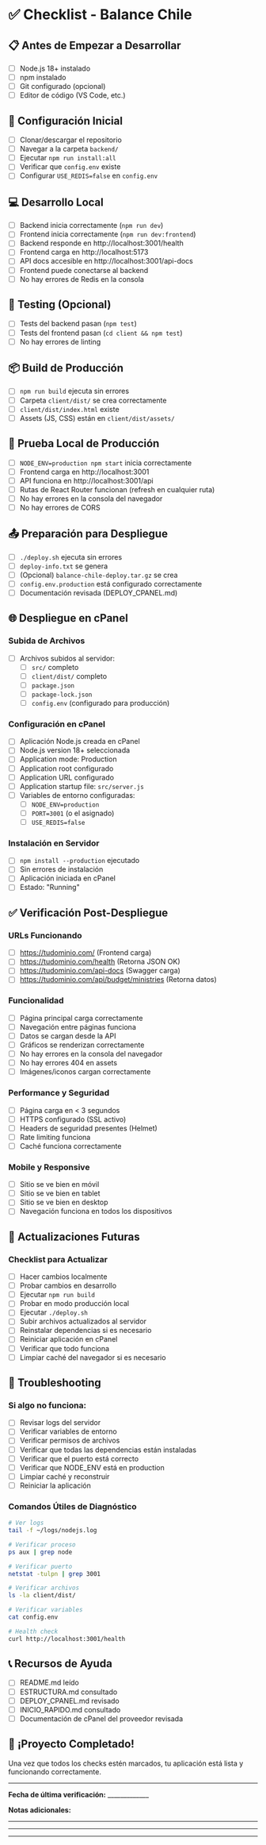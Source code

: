 # ✅ Checklist - Balance Chile

## 📋 Antes de Empezar a Desarrollar

- [ ] Node.js 18+ instalado
- [ ] npm instalado
- [ ] Git configurado (opcional)
- [ ] Editor de código (VS Code, etc.)

## 🔧 Configuración Inicial

- [ ] Clonar/descargar el repositorio
- [ ] Navegar a la carpeta `backend/`
- [ ] Ejecutar `npm run install:all`
- [ ] Verificar que `config.env` existe
- [ ] Configurar `USE_REDIS=false` en `config.env`

## 💻 Desarrollo Local

- [ ] Backend inicia correctamente (`npm run dev`)
- [ ] Frontend inicia correctamente (`npm run dev:frontend`)
- [ ] Backend responde en http://localhost:3001/health
- [ ] Frontend carga en http://localhost:5173
- [ ] API docs accesible en http://localhost:3001/api-docs
- [ ] Frontend puede conectarse al backend
- [ ] No hay errores de Redis en la consola

## 🧪 Testing (Opcional)

- [ ] Tests del backend pasan (`npm test`)
- [ ] Tests del frontend pasan (`cd client && npm test`)
- [ ] No hay errores de linting

## 📦 Build de Producción

- [ ] `npm run build` ejecuta sin errores
- [ ] Carpeta `client/dist/` se crea correctamente
- [ ] `client/dist/index.html` existe
- [ ] Assets (JS, CSS) están en `client/dist/assets/`

## 🚀 Prueba Local de Producción

- [ ] `NODE_ENV=production npm start` inicia correctamente
- [ ] Frontend carga en http://localhost:3001
- [ ] API funciona en http://localhost:3001/api
- [ ] Rutas de React Router funcionan (refresh en cualquier ruta)
- [ ] No hay errores en la consola del navegador
- [ ] No hay errores de CORS

## 📤 Preparación para Despliegue

- [ ] `./deploy.sh` ejecuta sin errores
- [ ] `deploy-info.txt` se genera
- [ ] (Opcional) `balance-chile-deploy.tar.gz` se crea
- [ ] `config.env.production` está configurado correctamente
- [ ] Documentación revisada (DEPLOY_CPANEL.md)

## 🌐 Despliegue en cPanel

### Subida de Archivos

- [ ] Archivos subidos al servidor:
  - [ ] `src/` completo
  - [ ] `client/dist/` completo
  - [ ] `package.json`
  - [ ] `package-lock.json`
  - [ ] `config.env` (configurado para producción)

### Configuración en cPanel

- [ ] Aplicación Node.js creada en cPanel
- [ ] Node.js version 18+ seleccionada
- [ ] Application mode: Production
- [ ] Application root configurado
- [ ] Application URL configurado
- [ ] Application startup file: `src/server.js`
- [ ] Variables de entorno configuradas:
  - [ ] `NODE_ENV=production`
  - [ ] `PORT=3001` (o el asignado)
  - [ ] `USE_REDIS=false`

### Instalación en Servidor

- [ ] `npm install --production` ejecutado
- [ ] Sin errores de instalación
- [ ] Aplicación iniciada en cPanel
- [ ] Estado: "Running"

## ✅ Verificación Post-Despliegue

### URLs Funcionando

- [ ] https://tudominio.com/ (Frontend carga)
- [ ] https://tudominio.com/health (Retorna JSON OK)
- [ ] https://tudominio.com/api-docs (Swagger carga)
- [ ] https://tudominio.com/api/budget/ministries (Retorna datos)

### Funcionalidad

- [ ] Página principal carga correctamente
- [ ] Navegación entre páginas funciona
- [ ] Datos se cargan desde la API
- [ ] Gráficos se renderizan correctamente
- [ ] No hay errores en la consola del navegador
- [ ] No hay errores 404 en assets
- [ ] Imágenes/iconos cargan correctamente

### Performance y Seguridad

- [ ] Página carga en < 3 segundos
- [ ] HTTPS configurado (SSL activo)
- [ ] Headers de seguridad presentes (Helmet)
- [ ] Rate limiting funciona
- [ ] Caché funciona correctamente

### Mobile y Responsive

- [ ] Sitio se ve bien en móvil
- [ ] Sitio se ve bien en tablet
- [ ] Sitio se ve bien en desktop
- [ ] Navegación funciona en todos los dispositivos

## 🔄 Actualizaciones Futuras

### Checklist para Actualizar

- [ ] Hacer cambios localmente
- [ ] Probar cambios en desarrollo
- [ ] Ejecutar `npm run build`
- [ ] Probar en modo producción local
- [ ] Ejecutar `./deploy.sh`
- [ ] Subir archivos actualizados al servidor
- [ ] Reinstalar dependencias si es necesario
- [ ] Reiniciar aplicación en cPanel
- [ ] Verificar que todo funciona
- [ ] Limpiar caché del navegador si es necesario

## 🐛 Troubleshooting

### Si algo no funciona:

- [ ] Revisar logs del servidor
- [ ] Verificar variables de entorno
- [ ] Verificar permisos de archivos
- [ ] Verificar que todas las dependencias están instaladas
- [ ] Verificar que el puerto está correcto
- [ ] Verificar que NODE_ENV está en production
- [ ] Limpiar caché y reconstruir
- [ ] Reiniciar la aplicación

### Comandos Útiles de Diagnóstico

```bash
# Ver logs
tail -f ~/logs/nodejs.log

# Verificar proceso
ps aux | grep node

# Verificar puerto
netstat -tulpn | grep 3001

# Verificar archivos
ls -la client/dist/

# Verificar variables
cat config.env

# Health check
curl http://localhost:3001/health
```

## 📞 Recursos de Ayuda

- [ ] README.md leído
- [ ] ESTRUCTURA.md consultado
- [ ] DEPLOY_CPANEL.md revisado
- [ ] INICIO_RAPIDO.md consultado
- [ ] Documentación de cPanel del proveedor revisada

## 🎉 ¡Proyecto Completado!

Una vez que todos los checks estén marcados, tu aplicación está lista y funcionando correctamente.

---

**Fecha de última verificación:** _____________

**Notas adicionales:**

_________________________________________________________________

_________________________________________________________________

_________________________________________________________________
